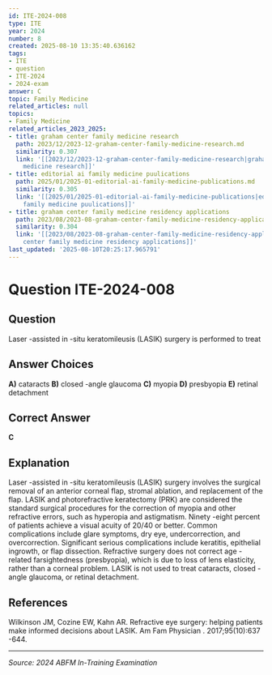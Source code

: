 ```yaml
---
id: ITE-2024-008
type: ITE
year: 2024
number: 8
created: 2025-08-10 13:35:40.636162
tags:
- ITE
- question
- ITE-2024
- 2024-exam
answer: C
topic: Family Medicine
related_articles: null
topics:
- Family Medicine
related_articles_2023_2025:
- title: graham center family medicine research
  path: 2023/12/2023-12-graham-center-family-medicine-research.md
  similarity: 0.307
  link: '[[2023/12/2023-12-graham-center-family-medicine-research|graham center family
    medicine research]]'
- title: editorial ai family medicine puulications
  path: 2025/01/2025-01-editorial-ai-family-medicine-publications.md
  similarity: 0.305
  link: '[[2025/01/2025-01-editorial-ai-family-medicine-publications|editorial ai
    family medicine puulications]]'
- title: graham center family medicine residency applications
  path: 2023/08/2023-08-graham-center-family-medicine-residency-applications.md
  similarity: 0.304
  link: '[[2023/08/2023-08-graham-center-family-medicine-residency-applications|graham
    center family medicine residency applications]]'
last_updated: '2025-08-10T20:25:17.965791'
---
```


# Question ITE-2024-008

## Question
Laser -assisted in -situ keratomileusis (LASIK) surgery is performed to treat

## Answer Choices
**A)** cataracts
**B)** closed -angle glaucoma
**C)** myopia
**D)** presbyopia
**E)** retinal detachment

## Correct Answer
**C**

## Explanation
Laser -assisted in -situ keratomileusis (LASIK) surgery involves the surgical removal of an anterior corneal flap, stromal ablation, and replacement of the flap. LASIK and photorefractive keratectomy (PRK) are considered the standard surgical procedures for the correction of myopia and other refractive errors, such as hyperopia and astigmatism. Ninety -eight percent of patients achieve a visual acuity of 20/40 or better. Common complications include glare symptoms, dry eye, undercorrection, and overcorrection. Significant serious complications include keratitis, epithelial ingrowth, or flap dissection. Refractive surgery does not correct age -related farsightedness (presbyopia), which is due to loss of lens elasticity, rather than a corneal problem. LASIK is not used to treat cataracts, closed -angle glaucoma, or retinal detachment.

## References
Wilkinson JM, Cozine EW, Kahn AR. Refractive eye surgery: helping patients make informed decisions about LASIK. Am Fam Physician . 2017;95(10):637 -644.

---
*Source: 2024 ABFM In-Training Examination*